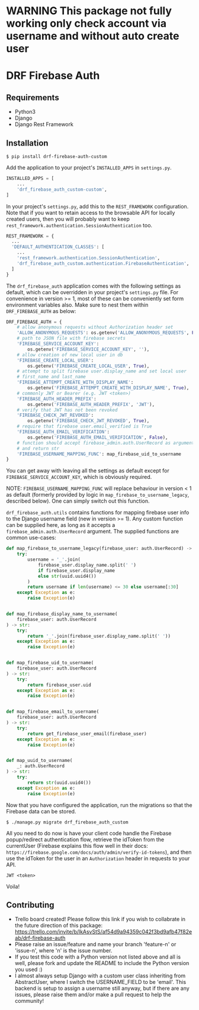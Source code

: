 # WARNING  This package not fully working only check account via username and without auto create user



# DRF Firebase Auth

## Requirements


* Python3
* Django
* Django Rest Framework



## Installation

```
$ pip install drf-firebase-auth-custom
```

Add the application to your project's `INSTALLED_APPS` in `settings.py`.

```python
INSTALLED_APPS = [
    ...
    'drf_firebase_auth_custom-custom',
]
```

In your project's `settings.py`, add this to the `REST_FRAMEWORK` configuration. Note that if you want to retain access to the browsable API for locally created users, then you will probably want to keep `rest_framework.authentication.SessionAuthentication` too.


```python
REST_FRAMEWORK = {
  ...
  'DEFAULT_AUTHENTICATION_CLASSES': [
    ...
    'rest_framework.authentication.SessionAuthentication',
    'drf_firebase_auth_custom.authentication.FirebaseAuthentication',
  ]
}
```


The `drf_firebase_auth` application comes with the following settings as default, which can be overridden in your project's `settings.py` file. For convenience in version >= 1, most of these can be conveniently set form environment variables also. Make sure to nest them within `DRF_FIREBASE_AUTH` as below:


```python
DRF_FIREBASE_AUTH = {
    # allow anonymous requests without Authorization header set
    'ALLOW_ANONYMOUS_REQUESTS': os.getenv('ALLOW_ANONYMOUS_REQUESTS', False),
    # path to JSON file with firebase secrets
    'FIREBASE_SERVICE_ACCOUNT_KEY':
        os.getenv('FIREBASE_SERVICE_ACCOUNT_KEY', ''),
    # allow creation of new local user in db
    'FIREBASE_CREATE_LOCAL_USER':
        os.getenv('FIREBASE_CREATE_LOCAL_USER', True),
    # attempt to split firebase user.display_name and set local user
    # first_name and last_name
    'FIREBASE_ATTEMPT_CREATE_WITH_DISPLAY_NAME':
        os.getenv('FIREBASE_ATTEMPT_CREATE_WITH_DISPLAY_NAME', True),
    # commonly JWT or Bearer (e.g. JWT <token>)
    'FIREBASE_AUTH_HEADER_PREFIX':
        os.getenv('FIREBASE_AUTH_HEADER_PREFIX', 'JWT'),
    # verify that JWT has not been revoked
    'FIREBASE_CHECK_JWT_REVOKED':
        os.getenv('FIREBASE_CHECK_JWT_REVOKED', True),
    # require that firebase user.email_verified is True
    'FIREBASE_AUTH_EMAIL_VERIFICATION':
        os.getenv('FIREBASE_AUTH_EMAIL_VERIFICATION', False),
    # function should accept firebase_admin.auth.UserRecord as argument
    # and return str
    'FIREBASE_USERNAME_MAPPING_FUNC': map_firebase_uid_to_username
}
```

You can get away with leaving all the settings as default except for `FIREBASE_SERVICE_ACCOUNT_KEY`, which is obviously required.

NOTE: `FIREBASE_USERNAME_MAPPING_FUNC` will replace behaviour in version < 1 as default (formerly provided by logic in `map_firebase_to_username_legacy`, described below). One can simply switch out this function.

`drf_firebase_auth.utils` contains functions for mapping firebase user info to the Django username field (new in version >= 1). Any custom function can be supplied here, as long as it accepts a `firebase_admin.auth.UserRecord` argument. The supplied functions are common use-cases:

```python
def map_firebase_to_username_legacy(firebase_user: auth.UserRecord) -> str:
    try:
        username = '_'.join(
            firebase_user.display_name.split(' ')
            if firebase_user.display_name
            else str(uuid.uuid4())
        )
        return username if len(username) <= 30 else username[:30]
    except Exception as e:
        raise Exception(e)


def map_firebase_display_name_to_username(
    firebase_user: auth.UserRecord
) -> str:
    try:
        return '_'.join(firebase_user.display_name.split(' '))
    except Exception as e:
        raise Exception(e)


def map_firebase_uid_to_username(
    firebase_user: auth.UserRecord
) -> str:
    try:
        return firebase_user.uid
    except Exception as e:
        raise Exception(e)


def map_firebase_email_to_username(
    firebase_user: auth.UserRecord
) -> str:
    try:
        return get_firebase_user_email(firebase_user)
    except Exception as e:
        raise Exception(e)


def map_uuid_to_username(
    _: auth.UserRecord
) -> str:
    try:
        return str(uuid.uuid4())
    except Exception as e:
        raise Exception(e)
```

Now that you have configured the application, run the migrations so that the Firebase data can be stored.

```
$ ./manage.py migrate drf_firebase_auth_custom
```

All you need to do now is have your client code handle the Firebase popup/redirect authentication flow, retrieve the idToken from the currentUser (Firebase explains this flow well in their docs: `https://firebase.google.com/docs/auth/admin/verify-id-tokens`), and then use the idToken for the user in an `Authorization` header in requests to your API.

```
JWT <token>
```

Voila!

## Contributing

* Trello board created! Please follow this link if you wish to collabrate in the future direction of this package: https://trello.com/invite/b/lkAsvStS/af54d9a94359c042f3bd9afb47f82eab/drf-firebase-auth
* Please raise an issue/feature and name your branch 'feature-n' or 'issue-n', where 'n' is the issue number.
* If you test this code with a Python version not listed above and all is well, please fork and update the README to include the Python version you used :)
* I almost always setup Django with a custom user class inheriting from AbstractUser, where I switch the USERNAME_FIELD to be 'email'. This backend is setup to assign a username still anyway, but if there are any issues, please raise them and/or make a pull request to help the community!
